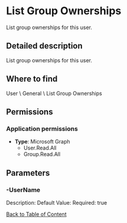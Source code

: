 # List Group Ownerships

List group ownerships for this user.

## Detailed description
List group ownerships for this user.

## Where to find
User \ General \ List Group Ownerships

## Permissions
### Application permissions
- **Type**: Microsoft Graph
  - User.Read.All
  - Group.Read.All


## Parameters
### -UserName
Description: 
Default Value: 
Required: true


[Back to Table of Content](../../../README.md)

